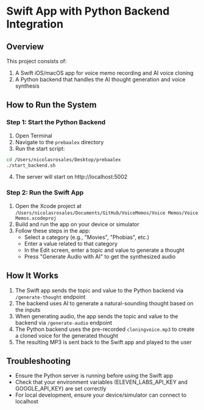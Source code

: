 # Swift App with Python Backend Integration

## Overview
This project consists of:
1. A Swift iOS/macOS app for voice memo recording and AI voice cloning
2. A Python backend that handles the AI thought generation and voice synthesis

## How to Run the System

### Step 1: Start the Python Backend
1. Open Terminal
2. Navigate to the `prebaalex` directory
3. Run the start script:
```bash
cd /Users/nicolasrosales/Desktop/prebaalex
./start_backend.sh
```
4. The server will start on http://localhost:5002

### Step 2: Run the Swift App
1. Open the Xcode project at `/Users/nicolasrosales/Documents/GitHub/VoiceMemos/Voice Memos/Voice Memos.xcodeproj`
2. Build and run the app on your device or simulator
3. Follow these steps in the app:
   - Select a category (e.g., "Movies", "Phobias", etc.)
   - Enter a value related to that category
   - In the Edit screen, enter a topic and value to generate a thought
   - Press "Generate Audio with AI" to get the synthesized audio

## How It Works
1. The Swift app sends the topic and value to the Python backend via `/generate-thought` endpoint
2. The backend uses AI to generate a natural-sounding thought based on the inputs
3. When generating audio, the app sends the topic and value to the backend via `/generate-audio` endpoint
4. The Python backend uses the pre-recorded `cloningvoice.mp3` to create a cloned voice for the generated thought
5. The resulting MP3 is sent back to the Swift app and played to the user

## Troubleshooting
- Ensure the Python server is running before using the Swift app
- Check that your environment variables (ELEVEN_LABS_API_KEY and GOOGLE_API_KEY) are set correctly
- For local development, ensure your device/simulator can connect to localhost
